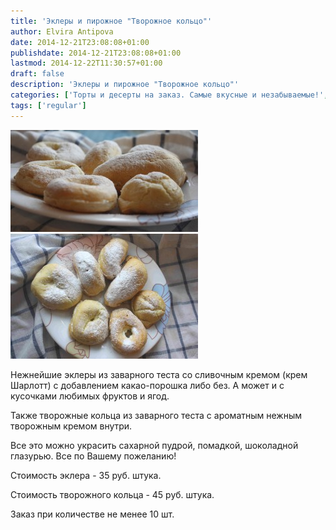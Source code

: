 ```yaml
---
title: 'Эклеры и пирожное "Творожное кольцо"'
author: Elvira Antipova
date: 2014-12-21T23:08:08+01:00
publishdate: 2014-12-21T23:08:08+01:00
lastmod: 2014-12-22T11:30:57+01:00
draft: false
description: 'Эклеры и пирожное "Творожное кольцо"'
categories: ['Торты и десерты на заказ. Самые вкусные и незабываемые!', 'Basic posts']
tags: ['regular']
---
```



[![IMG_0992 1](IMG_0992-1-300x163.jpg)](IMG_0992-1.jpg) [![IMG_0991 1](IMG_0991-1-300x200.jpg)](IMG_0991-1.jpg)
 

 
Нежнейшие эклеры из заварного теста со сливочным кремом (крем Шарлотт) с добавлением какао-порошка либо без. А может и с кусочками любимых фруктов и ягод.
 
Также творожные кольца из заварного теста с ароматным нежным творожным кремом внутри.
 
Все это можно украсить сахарной пудрой, помадкой, шоколадной глазурью. Все по Вашему пожеланию!
 
Стоимость эклера - 35 руб. штука.
 
Стоимость творожного кольца - 45 руб. штука.
 
Заказ при количестве не менее 10 шт.
 


